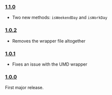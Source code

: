 ### [1.1.0](https://github.com/jmeas/moment-business/releases/tag/v1.1.0)

- Two new methods: `isWeekendDay` and `isWorkDay`

### [1.0.2](https://github.com/jmeas/moment-business/releases/tag/v1.0.2)

- Removes the wrapper file altogether

### [1.0.1](https://github.com/jmeas/moment-business/releases/tag/v1.0.1)

- Fixes an issue with the UMD wrapper

### [1.0.0](https://github.com/jmeas/moment-business/releases/tag/v1.0.0)

First major release.
